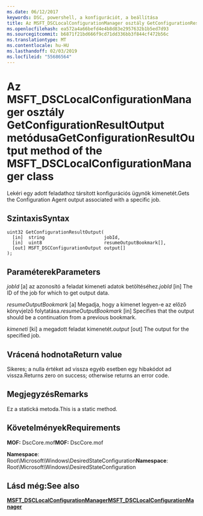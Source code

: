 ```yaml
---
ms.date: 06/12/2017
keywords: DSC, powershell, a konfigurációt, a beállítása
title: Az MSFT_DSCLocalConfigurationManager osztály GetConfigurationResultOutput metódusa
ms.openlocfilehash: ea572a4a66befd4e4b8d83e2957632b1b5ed7d93
ms.sourcegitcommit: b6871f21bd666f9cd71dd336bb3f844cf472b56c
ms.translationtype: MT
ms.contentlocale: hu-HU
ms.lasthandoff: 02/03/2019
ms.locfileid: "55686564"
---
```

# <a name="getconfigurationresultoutput-method-of-the-msftdsclocalconfigurationmanager-class"></a><span data-ttu-id="2fd97-103">Az MSFT_DSCLocalConfigurationManager osztály GetConfigurationResultOutput metódusa</span><span class="sxs-lookup"><span data-stu-id="2fd97-103">GetConfigurationResultOutput method of the MSFT_DSCLocalConfigurationManager class</span></span>

<span data-ttu-id="2fd97-104">Lekéri egy adott feladathoz társított konfigurációs ügynök kimenetét.</span><span class="sxs-lookup"><span data-stu-id="2fd97-104">Gets the Configuration Agent output associated with a specific job.</span></span>

## <a name="syntax"></a><span data-ttu-id="2fd97-105">Szintaxis</span><span class="sxs-lookup"><span data-stu-id="2fd97-105">Syntax</span></span>

```mof
uint32 GetConfigurationResultOutput(
  [in]  string                      jobId,
  [in]  uint8                       resumeOutputBookmark[],
  [out] MSFT_DSCConfigurationOutput output[]
);
```

## <a name="parameters"></a><span data-ttu-id="2fd97-106">Paraméterek</span><span class="sxs-lookup"><span data-stu-id="2fd97-106">Parameters</span></span>

<span data-ttu-id="2fd97-107">*jobId* \[a\] az azonosító a feladat kimeneti adatok betöltéséhez.</span><span class="sxs-lookup"><span data-stu-id="2fd97-107">*jobId* \[in\] The ID of the job for which to get output data.</span></span>

<span data-ttu-id="2fd97-108">*resumeOutputBookmark* \[a\] Megadja, hogy a kimenet legyen-e az előző könyvjelző folytatása.</span><span class="sxs-lookup"><span data-stu-id="2fd97-108">*resumeOutputBookmark* \[in\] Specifies that the output should be a continuation from a previous bookmark.</span></span>

<span data-ttu-id="2fd97-109">*kimeneti* \[ki\] a megadott feladat kimenetét.</span><span class="sxs-lookup"><span data-stu-id="2fd97-109">*output* \[out\] The output for the specified job.</span></span>

## <a name="return-value"></a><span data-ttu-id="2fd97-110">Vrácená hodnota</span><span class="sxs-lookup"><span data-stu-id="2fd97-110">Return value</span></span>

<span data-ttu-id="2fd97-111">Sikeres; a nulla értéket ad vissza egyéb esetben egy hibakódot ad vissza.</span><span class="sxs-lookup"><span data-stu-id="2fd97-111">Returns zero on success; otherwise returns an error code.</span></span>

## <a name="remarks"></a><span data-ttu-id="2fd97-112">Megjegyzés</span><span class="sxs-lookup"><span data-stu-id="2fd97-112">Remarks</span></span>

<span data-ttu-id="2fd97-113">Ez a statická metoda.</span><span class="sxs-lookup"><span data-stu-id="2fd97-113">This is a static method.</span></span>

## <a name="requirements"></a><span data-ttu-id="2fd97-114">Követelmények</span><span class="sxs-lookup"><span data-stu-id="2fd97-114">Requirements</span></span>

<span data-ttu-id="2fd97-115">**MOF:** DscCore.mof</span><span class="sxs-lookup"><span data-stu-id="2fd97-115">**MOF:** DscCore.mof</span></span>

<span data-ttu-id="2fd97-116">**Namespace**: Root\Microsoft\Windows\DesiredStateConfiguration</span><span class="sxs-lookup"><span data-stu-id="2fd97-116">**Namespace**: Root\Microsoft\Windows\DesiredStateConfiguration</span></span>

## <a name="see-also"></a><span data-ttu-id="2fd97-117">Lásd még:</span><span class="sxs-lookup"><span data-stu-id="2fd97-117">See also</span></span>

[<span data-ttu-id="2fd97-118">**MSFT_DSCLocalConfigurationManager**</span><span class="sxs-lookup"><span data-stu-id="2fd97-118">**MSFT_DSCLocalConfigurationManager**</span></span>](msft-dsclocalconfigurationmanager.md)